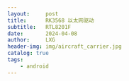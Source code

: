 ```yaml
---
layout:     post
title:      RK3568 以太网驱动
subtitle:   RTL8201F
date:       2024-04-08
author:     LXG
header-img: img/aircraft_carrier.jpg
catalog: true
tags:
    - android
---
```




